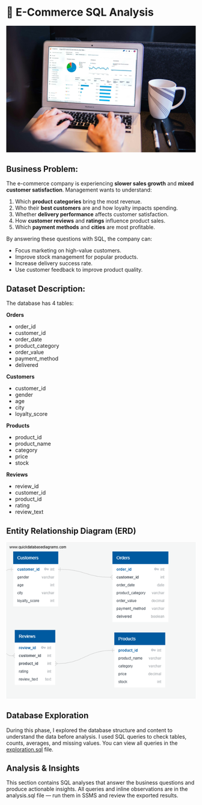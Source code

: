 # 🛒 E-Commerce SQL Analysis
![](ecommerce.jpg)
## Business Problem:
The e-commerce company is experiencing **slower sales growth** and **mixed customer satisfaction**.
Management wants to understand:
1. Which **product categories** bring the most revenue.
2. Who their **best customers** are and how loyalty impacts spending.
3. Whether **delivery performance** affects customer satisfaction.
4. How **customer reviews** and **ratings** influence product sales.
5. Which **payment methods** and **cities** are most profitable.

By answering these questions with SQL, the company can:
- Focus marketing on high-value customers.
- Improve stock management for popular products.
- Increase delivery success rate.
- Use customer feedback to improve product quality.

## Dataset Description:
The database has 4 tables:

**Orders**
- order_id  
- customer_id  
- order_date  
- product_category  
- order_value  
- payment_method  
- delivered  

**Customers**
- customer_id  
- gender  
- age  
- city  
- loyalty_score  

**Products**
- product_id  
- product_name  
- category  
- price  
- stock  

**Reviews**
- review_id  
- customer_id  
- product_id  
- rating  
- review_text

## Entity Relationship Diagram (ERD)
![](ERD.png)

## Database Exploration
During this phase, I explored the database structure and content to understand the data before analysis.
I used SQL queries to check tables, counts, averages, and missing values.
You can view all queries in the [exploration.sql](exploration.sql) 
 file.

## Analysis & Insights
This section contains SQL analyses that answer the business questions and produce actionable insights.
All queries and inline observations are in the analysis.sql
 file — run them in SSMS and review the exported results.
